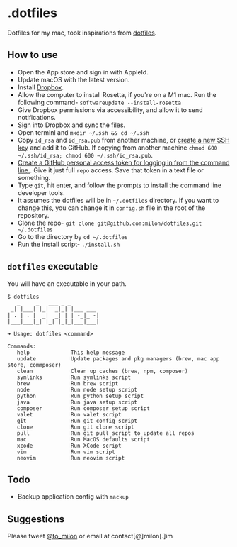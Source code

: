# .dotfiles

Dotfiles for my mac, took inspirations from [dotfiles](https://dotfiles.github.io/).

## How to use

- Open the App store and sign in with AppleId.
- Update macOS with the latest version.
- Install [Dropbox](https://www.dropbox.com/install).
- Allow the computer to install Rosetta, if you're on a M1 mac. Run the following command- `softwareupdate --install-rosetta`
- Give Dropbox permissions via accessibility, and allow it to send notifications.
- Sign into Dropbox and sync the files.
- Open terminl and `mkdir ~/.ssh && cd ~/.ssh`
- Copy `id_rsa` and `id_rsa.pub` from another machine, or [create a new SSH key](https://docs.github.com/en/authentication/connecting-to-github-with-ssh/generating-a-new-ssh-key-and-adding-it-to-the-ssh-agent) and add it to GitHub. If copying from another machine `chmod 600 ~/.ssh/id_rsa; chmod 600 ~/.ssh/id_rsa.pub`.
- [Create a GitHub personal access token for logging in from the command line.](https://docs.github.com/en/free-pro-team@latest/github/authenticating-to-github/creating-a-personal-access-token). Give it just full `repo` access. Save that token in a text file or something.
- Type `git`, hit enter, and follow the prompts to install the command line developer tools.
- It assumes the dotfiles will be in `~/.dotfiles` directory. If you want to change this, you can change it in `config.sh` file in the root of the repository.
- Clone the repo- `git clone git@github.com:milon/dotfiles.git ~/.dotfiles`
- Go to the directory by `cd ~/.dotfiles`
- Run the install script- `./install.sh`

## `dotfiles` executable

You will have an executable in your path.

```
$ dotfiles
   _     _   ___ _ _
 _| |___| |_|  _|_| |___ ___
| . | . |  _|  _| | | -_|_ -|
|___|___|_| |_| |_|_|___|___|

➜ Usage: dotfiles <command>

Commands:
   help             This help message
   update           Update packages and pkg managers (brew, mac app store, commposer)
   clean            Clean up caches (brew, npm, composer)
   symlinks         Run symlinks script
   brew             Run brew script
   node             Run node setup script
   python           Run python setup script
   java             Run java setup script
   composer         Run composer setup script
   valet            Run valet script
   git              Run git config script
   clone            Run git clone script
   pull             Run git pull script to update all repos
   mac              Run MacOS defaults script
   xcode            Run XCode script
   vim              Run vim script
   neovim           Run neovim script
```

## Todo

- Backup application config with `mackup`

## Suggestions

Please tweet [@to_milon](https://milon.im/twitter) or email at contact[@]milon[.]im
